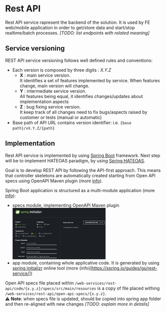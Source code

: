 # Rest API
Rest API service rapresent the backend of the solution. It is used by FE web/mobile application in order to get/store data and start/stop realtime/batch processes.
*[TODO: list endpoints with related meaning]*

## Service versioning
REST API service versioning follows well defined rules and conventions:
- Each version is composed by three digits : *X.Y.Z*
  - **X** : main service version. <br>
    It identifies a set of features implemented by service. When features change, main version will change.
  - **Y** : intermediate service version. <br>
    All features being equal, it identifies changes/updates about implementation aspects
  - **Z** : bug fixing service version. <br>
    It keep track of all changes need to fix bugs/aspects raised by customer or tests (manual or automatic)
- Base path of API URL contains version identifier: i.e. `{base path}/vX.Y.Z/{path}`

## Implementation
Rest API service is implemented by using [Spring Boot](https://spring.io/projects/spring-boot#overview) framework. 
Next step will be to implement HATEOAS paradigm, by using [Spring HATEOAS](https://spring.io/projects/spring-hateoas).

Goal is to develop REST API by following the API-first approach. This means that controller skeletons are automatically created starting from Open API specs using OpenAPI Maven plugin (more [info](https://reflectoring.io/spring-boot-openapi/)).

Spring Boot application is structured as a multi-module application (more [info](https://spring.io/guides/gs/multi-module/)):
- specs module, implementing OpenAPI Maven plugin<br>
  <img src="./readme-resources/spring-initializr-config-restapi-specs-generator.png" alt="spring-initializr-config" style="width:300px;"/>
- app module, containing whole applicative code. It is generated by using [spring initializr](https://start.spring.io/) online tool (more (info)[https://spring.io/guides/gs/rest-service/])

Open API specs file placed within `/web-services/rest-api/code/{x.y.z}/specs/src/main/resources` is a copy of file placed withing `/web-services/rest-api/open-api-specs/{x.y.z}`. <br>
:warning: **Note**: when specs file is updated, should be copied into spring app folder and then re-aligned with new changes *[TODO: explain more in details]* 
